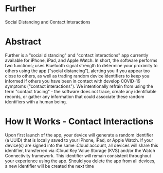 # Further
Social Distancing and Contact Interactions

# Abstract
Further is a "social distancing" and "contact interactions" app currently available for iPhone, iPad, and Apple Watch.  In short, the software performs two functions; uses Bluetooth signal strength to determine your proximity to others using the app ("social distancing"), alerting you if you appear too close to others, as well as trading random device identifiers to keep you informed if others you have been in contact with develop COVID-19 symptoms ("contact interactions").  We intentionally refrain from using the term "contact tracing" - the software does not trace, create any identifiable records, or gather any information that could associate these random identifiers with a human being.

# How It Works - Contact Interactions
Upon first launch of the app, your device will generate a random identifier (a UUID) that is locally saved to your iPhone, iPad, or Apple Watch.  If your device(s) are signed into the same iCloud account, all devices will share this identifier, transferred via iCloud Key Value Storage (KVS) and/or the Watch Connectivity framework.  This identifier will remain consistent throughout your experience using the app.  Should you delete the app from all devices, a new identifier will be created the next time 
